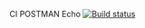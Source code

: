 CI POSTMAN Echo [![Build status](https://ci.appveyor.com/api/projects/status/h4wfu6uud56rriua?svg=true)](https://ci.appveyor.com/project/PetrIvChe/postman-echo)
